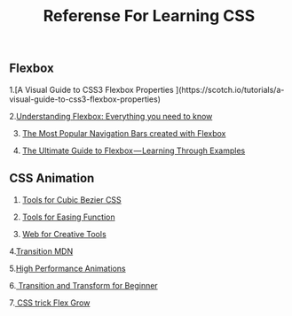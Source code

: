 <br>
<h1 align="center">
Referense For Learning CSS
</h1>

<br>
<h2 align="left">
Flexbox
</h2>
1.[A Visual Guide to CSS3 Flexbox Properties ](https://scotch.io/tutorials/a-visual-guide-to-css3-flexbox-properties)

2.[Understanding Flexbox: Everything you need to know ](https://medium.freecodecamp.org/understanding-flexbox-everything-you-need-to-know-b4013d4dc9af)

3. [The Most Popular Navigation Bars created with Flexbox](https://medium.com/flexbox-and-grids/the-most-popular-navigation-bars-created-with-flexbox-6c0f59f55686)

4. [The Ultimate Guide to Flexbox — Learning Through Examples](https://medium.freecodecamp.org/the-ultimate-guide-to-flexbox-learning-through-examples-8c90248d4676)

<h2 align="left">
CSS Animation
</h2>

1. [Tools for Cubic Bezier CSS](http://cubic-bezier.com)

2. [Tools for Easing Function](http://easings.net/)

3. [Web for Creative Tools](https://matthewlein.com/)

4.[Transition MDN](https://developer.mozilla.org/en-US/docs/Web/CSS/CSS_Transitions/Using_CSS_transitions)

5.[High Performance Animations](https://www.html5rocks.com/en/tutorials/speed/high-performance-animations/)

6.[ Transition and Transform for Beginner ](https://robots.thoughtbot.com/transitions-and-transforms)

7.[ CSS trick Flex Grow](https://css-tricks.com/flex-grow-is-weird/)